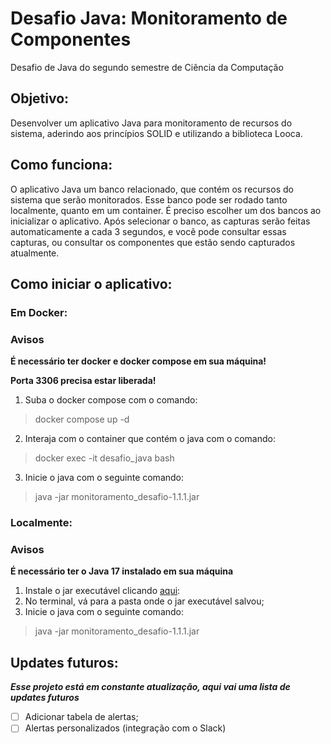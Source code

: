 # Desafio Java: Monitoramento de Componentes
Desafio de Java do segundo semestre de Ciência da Computação

## Objetivo:
Desenvolver um aplicativo Java para monitoramento de recursos do sistema, aderindo aos princípios SOLID e utilizando a biblioteca Looca.

## Como funciona:
O aplicativo Java um banco relacionado, que contém os recursos do sistema que serão monitorados. Esse banco pode ser rodado tanto localmente, quanto em um container.
É preciso escolher um dos bancos ao inicializar o aplicativo. Após selecionar o banco, as capturas serão feitas automaticamente a cada 3 segundos, e você pode consultar essas capturas, ou consultar os componentes que estão sendo capturados atualmente.

## Como iniciar o aplicativo:
### Em Docker:
### Avisos

**É necessário ter docker e docker compose em sua máquina!**

**Porta 3306 precisa estar liberada!**

  1. Suba o docker compose com o comando:
> docker compose up -d

  2. Interaja com o container que contém o java com o comando:
> docker exec -it desafio_java bash

  3. Inicie o java com o seguinte comando:
> java -jar monitoramento_desafio-1.1.1.jar

### Localmente:
### Avisos

**É necessário ter o Java 17 instalado em sua máquina**

  1. Instale o jar executável clicando [aqui]():
  2. No terminal, vá para a pasta onde o jar executável salvou;
  3. Inicie o java com o seguinte comando:
> java -jar monitoramento_desafio-1.1.1.jar

## Updates futuros:
***Esse projeto está em constante atualização, aqui vai uma lista de updates futuros***
  - [ ] Adicionar tabela de alertas;
  - [ ] Alertas personalizados (integração com o Slack)
